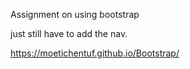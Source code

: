 Assignment on using bootstrap

just still have to add the nav.

https://moetichentuf.github.io/Bootstrap/
